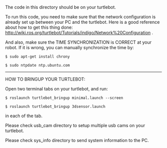 The code in this directory should be on your turtlebot.

To run this code, you need to make sure that the network configuration is already set up between your PC and the turtlebot. Here is a good reference about how to get this thing done: http://wiki.ros.org/turtlebot/Tutorials/indigo/Network%20Configuration .

And also, make sure the TIME SYNCHRONIZATION is CORRECT at your robot. If it is wrong, you can manually synchronize the time by:
	
	$ sudo apt-get install chrony
	
	$ sudo ntpdate ntp.ubuntu.com

-----------------------------------------------

HOW TO BRINGUP YOUR TURTLEBOT:

Open two terminal tabs on your turtlebot, and run:

    $ roslaunch turtlebot_bringup minimal.launch --screen

    $ roslaunch turtlebot_bringup 3dsensor.launch

in each of the tab.

Please check usb_cam directory to setup multiple usb cams on your turtlebot.

Please check sys_info directory to send system information to the PC.
